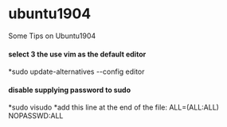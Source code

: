# ubuntu1904
Some Tips on Ubuntu1904

#### select 3 the use vim as the default editor
*sudo update-alternatives --config editor


#### disable supplying password to sudo
*sudo visudo
*add this line at the end of the file: <user> ALL=(ALL:ALL) NOPASSWD:ALL
